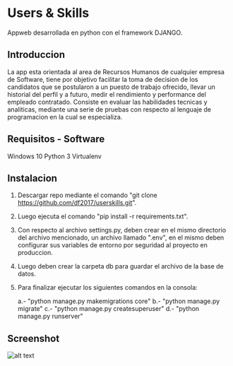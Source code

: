 # Users & Skills

Appweb desarrollada en python con el framework DJANGO.

## Introduccion
	
La app esta orientada al area de Recursos Humanos de cualquier empresa de Software, tiene por objetivo facilitar la toma de decision
de los candidatos que se postularon a un puesto de trabajo ofrecido, llevar un historial del perfil y a futuro, medir el rendimiento y performance del empleado contratado. Consiste en evaluar las habilidades tecnicas y analiticas, mediante una serie de pruebas con respecto al lenguaje de programacion en la cual se especializa.

## Requisitos - Software

Windows 10
Python 3
Virtualenv

## Instalacion

1. Descargar repo mediante el comando "git clone https://github.com/df2017/userskills.git".

2. Luego ejecuta el comando "pip install -r requirements.txt".

3. Con respecto al archivo settings.py, deben crear en el mismo directorio del archivo mencionado, un archivo llamado ".env", en el mismo    deben configurar sus variables de entorno por seguridad al proyecto en produccion.

4. Luego deben crear la carpeta db para guardar el archivo de la base de datos.

5. Para finalizar ejecutar los siguientes comandos en la consola:

	a.- "python manage.py makemigrations core"
	b.- "python manage.py migrate"
	c.- "python manage.py createsuperuser"
	d.- "python manage.py runserver"

## Screenshot

![alt text](https://github.com/df2017/userskills/blob/master/screenshot/home_page.JPG)


